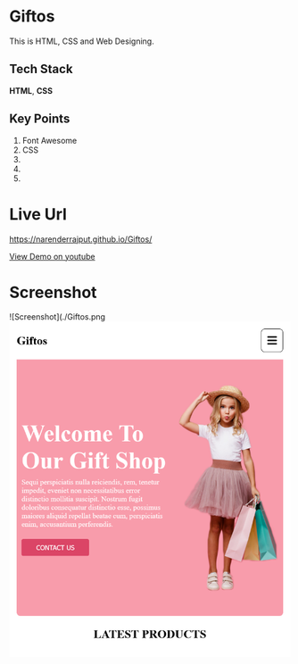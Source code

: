 # Giftos
This is HTML, CSS and Web Designing. 

## Tech Stack

**HTML**, **CSS**

## Key Points
1. Font Awesome
2. CSS
3. 
4. 
5. 

# Live Url
https://narenderrajput.github.io/Giftos/

[View Demo on youtube](https://youtu.be/0upIxqAJieU)


# Screenshot

![Screenshot](./Giftos.png
![Screenshot](./Giftos%20Responsive.png)
